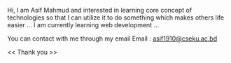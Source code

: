 Hi, I am Asif Mahmud and interested in learning core concept of technologies so that I can utilize it to do something which makes others life easier ...
I am currently learning web development  ...

You can contact with me through my email
      Email : asif1910@cseku.ac.bd
      
<< Thank you >>

<!---
AsiFmahmud10/AsiFmahmud10 is a ✨ special ✨ repository because its `README.md` (this file) appears on your GitHub profile.
You can click the Preview link to take a look at your changes.
--->
